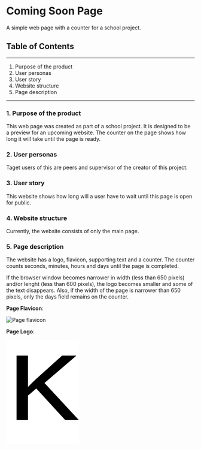 # __Coming Soon Page__

A simple web page with a counter for a school project.

## __Table of Contents__

---

1. Purpose of the product
2. User personas
3. User story
4. Website structure
5. Page description

---

### 1. __Purpose of the product__

This web page was created as part of a school project. It is designed to be a preview for an upcoming website. The counter on the page shows how long it will take until the page is ready.

### __2. User personas__
Taget users of this are peers and supervisor of the creator of this project. 

### __3. User story__
This website shows how long will a user have to wait until this page is open for public.

### __4. Website structure__
Currently, the website consists of only the main page.

### __5. Page description__
The website has a logo, flavicon, supporting text and a counter. The counter counts seconds, minutes, hours and days until the page is completed.

If the browser window becomes narrower in width (less than 650 pixels) and/or lenght (less than 600 pixels), the logo becomes smaller and some of the text disappears. Also, if the width of the page is narrower than 650 pixels, only the days field remains on the counter.

__Page Flavicon__:

![Page flavicon](favicon.ico)

__Page Logo__:

![Page logo](img/keitilogo.png)  


